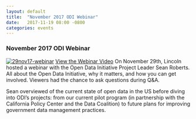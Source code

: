 ```yaml
---
layout: default
title:  "November 2017 ODI Webinar"
date:   2017-11-19 08:00 -0800
categories: events
---
```

### November 2017 ODI Webinar
<a href="https://youtu.be/YTdjd6cZm0M" target="_blank">
<img src="{{'/assets/img/29nov17-webinar-screengrab.png'}}" 
alt="29nov17-webinar"></a>
<a href="https://youtu.be/YTdjd6cZm0M" target="_blank">
View the Webinar Video</a> 
On November 29th, Lincoln hosted a webinar with the Open Data Initiative 
Project Leader Sean Roberts. All about the Open Data Initiative, why it 
matters, and how you can get involved. Viewers had the chance to 
ask questions during Q&A. 

Sean overviewed of the current state of open data in the US before 
diving into ODI’s projects: from our current pilot program (in 
partnership with the California Policy Center and the Data Coalition) 
to future plans for improving government data management practices.
